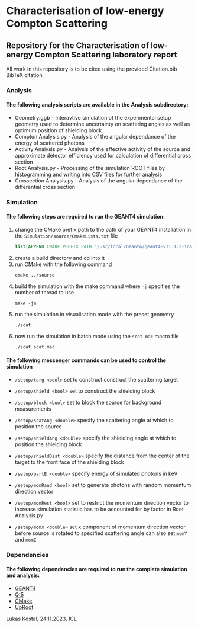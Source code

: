 # Characterisation of low-energy Compton Scattering
## Repository for the Characterisation of low-energy Compton Scattering laboratory report
All work in this repository is to be cited using the provided Citation.bib BibTeX citation

### Analysis
#### The following analysis scripts are available in the Analysis subdirectory:
* Geometry.ggb - Interavtive simulation of the experimental setup geometry used to determine uncertainty on scattering angles as well as optimum position of shielding block
* Compton Analysis.py - Analysis of the angular dependance of the energy of scattered photons
* Activity Analysis.py - Analysis of the effective activity of the source and approximate detector efficiency used for calculation of differential cross section
* Root Analysis.py - Processing of the simulation ROOT files by histogramming and writing into CSV files for further analysis
* Crossection Analysis.py - Analysis of the angular dependance of the differential cross section

### Simulation
#### The following steps are required to run the GEANT4 simulation:
1. change the CMake prefix path to the path of your GEANT4 installation in the `Simulation/source/CmakeLists.txt` file
   ```cmake
   list(APPEND CMAKE_PREFIX_PATH "/usr/local/Geant4/geant4-v11.1.3-install/lib/cmake/Geant4")
   ```
3. create a build directory and cd into it
4. run CMake with the following command
   ```console
   cmake ../source
   ```
6. build the simulation with the make command where `-j` specifies the number of thread to use
   ```console
   make -j4
   ```
8. run the simulation in visualisation mode with the preset geometry
   ```console
   ./scat
   ```
10. now run the simulation in batch mode using the `scat.mac` macro file
    ```console
    ./scat scat.mac
    ```

#### The following messenger commands can be used to control the simulation
* `/setup/targ <bool>` set to construct construct the scattering target
* `/setup/shield <bool>` set to construct the shielding block
* `/setup/block <bool>` set to block the source for background measurements
* `/setup/scatAng <double>` specify the scattering angle at which to position the source
* `/setup/shieldAng <double>` specify the shielding angle at which to position the shielding block
* `/setup/shieldDist <double>` specify the distance from the center of the target to the front face of the shielding block
  
* `/setup/partE <double>` specify energy of simulated photons in keV
* `/setup/momRand <bool>` set to generate photons with random momentum direction vector
* `/setup/momRest <bool>` set to restrict the momentum direction vector to increase simulation statistic has to be accounted for by factor in Root Analysis.py
* `/setup/momX <double>` set x component of momentum direction vector before source is rotated to specified scattering angle can also set `momY` and `momZ`

### Dependencies
#### The following dependencies are required to run the complete simulation and analysis:
* [GEANT4](https://geant4.web.cern.ch)
* [Qt5](https://doc.qt.io/qt.html#qt5)
* [CMake](https://cmake.org)
* [UpRoot](https://uproot.readthedocs.io/en/latest/)

Lukas Kostal, 24.11.2023, ICL
